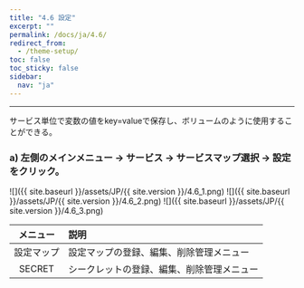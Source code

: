 ```yaml
---
title: "4.6 設定"
excerpt: ""
permalink: /docs/ja/4.6/
redirect_from:
  - /theme-setup/
toc: false
toc_sticky: false
sidebar:
  nav: "ja"
---
```


---
サービス単位で変数の値をkey=valueで保存し、ボリュームのように使用することができる。

### a\) 左側のメインメニュー → サービス → サービスマップ選択 → 設定をクリック。
![]({{ site.baseurl }}/assets/JP/{{ site.version }}/4.6_1.png)
![]({{ site.baseurl }}/assets/JP/{{ site.version }}/4.6_2.png)
![]({{ site.baseurl }}/assets/JP/{{ site.version }}/4.6_3.png)

| **メニュー** | **説明** |
| :---: | :--- |
| 設定マップ | 設定マップの登録、編集、削除管理メニュー |
| SECRET | シークレットの登録、編集、削除管理メニュー |
